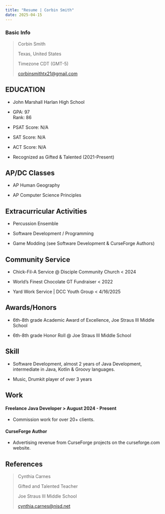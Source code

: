 ```yaml
---
title: "Resume | Corbin Smith"
date: 2025-04-15
---
```


### Basic Info
> Corbin Smith
> 
> Texas, United States
> 
> Timezone CDT (GMT-5)
> 
> [corbinsmithtx21@gmail.com](mailto:corbinsmithtx21@gmail.com)

  

## EDUCATION

- John Marshall Harlan High School

- GPA: 97  
Rank: 86

- PSAT Score: N/A

- SAT Score: N/A

- ACT Score: N/A

- Recognized as Gifted & Talented (2021-Present)

  

  

## AP/DC Classes

 
- AP Human Geography

- AP Computer Science Principles

  
  

  

## Extracurricular  Activities

  
  

- Percussion Ensemble

- Software Development / Programming

- Game Modding (see Software Development & CurseForge Authors)

  
  

  
  

## Community Service

- Chick-Fil-A Service @ Disciple Community Church < 2024

- World’s Finest Chocolate GT Fundraiser < 2022
  
- Yard Work Service | DCC Youth Group < 4/16/2025

## Awards/Honors

- 6th-8th grade Academic Award of Excellence, Joe Straus III Middle School

- 6th-8th grade Honor Roll @ Joe Straus III Middle School

## Skill

- Software Development, almost 2 years of Java Development, intermediate in Java, Kotlin & Groovy languages.

- Music, Drumkit player of over 3 years

## Work

#### Freelance Java Developer  > August 2024 - Present
- Commission work for over 20+ clients.

#### CurseForge Author
- Advertising revenue from CurseForge projects on the curseforge.com website.

## References  

> Cynthia Carnes
> 
> Gifted and Talented Teacher
> 
> Joe Straus III Middle School
> 
> [cynthia.carnes@nisd.net](mailto:cynthia.carnes@nisd.net)
